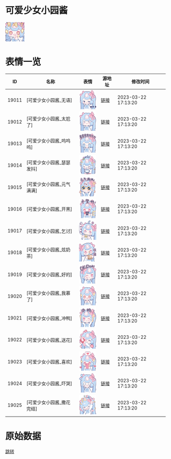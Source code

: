 # 可爱少女小园酱

<img src="./cover.png" height="60" alt="cover" />

# 表情一览

|ID|名称|表情|源地址|修改时间|
|----|----|----|----|----|
|19011|[可爱少女小园酱_无语]|<img src="./pic/019011_%5B可爱少女小园酱_无语%5D.png" height="60" alt="无语"/>|[链接](https://i0.hdslb.com/bfs/garb/3051359747beca0992f50bfcf7760b192b3cc472.png)|2023-03-22 17:13:20|
|19012|[可爱少女小园酱_太尬了]|<img src="./pic/019012_%5B可爱少女小园酱_太尬了%5D.png" height="60" alt="太尬了"/>|[链接](https://i0.hdslb.com/bfs/garb/785476999f5ab99f9ef01011fa74c97bce077145.png)|2023-03-22 17:13:20|
|19013|[可爱少女小园酱_呜呜呜]|<img src="./pic/019013_%5B可爱少女小园酱_呜呜呜%5D.png" height="60" alt="呜呜呜"/>|[链接](https://i0.hdslb.com/bfs/garb/9c268964a135bf53a2f05cce21d90142b6a192e4.png)|2023-03-22 17:13:20|
|19014|[可爱少女小园酱_瑟瑟发抖]|<img src="./pic/019014_%5B可爱少女小园酱_瑟瑟发抖%5D.png" height="60" alt="瑟瑟发抖"/>|[链接](https://i0.hdslb.com/bfs/garb/9fc45b0bc68e8348d48a131672029af2373da3ab.png)|2023-03-22 17:13:20|
|19015|[可爱少女小园酱_元气满满]|<img src="./pic/019015_%5B可爱少女小园酱_元气满满%5D.png" height="60" alt="元气满满"/>|[链接](https://i0.hdslb.com/bfs/garb/a4f361bb16be03513e395f51ac341f9af111b389.png)|2023-03-22 17:13:20|
|19016|[可爱少女小园酱_开黑]|<img src="./pic/019016_%5B可爱少女小园酱_开黑%5D.png" height="60" alt="开黑"/>|[链接](https://i0.hdslb.com/bfs/garb/77aa36b82df5735de9e231b2662f4de6ceb66548.png)|2023-03-22 17:13:20|
|19017|[可爱少女小园酱_乞讨]|<img src="./pic/019017_%5B可爱少女小园酱_乞讨%5D.png" height="60" alt="乞讨"/>|[链接](https://i0.hdslb.com/bfs/garb/9be0cc774f805c50958c0652c6b8cf400b8695d1.png)|2023-03-22 17:13:20|
|19018|[可爱少女小园酱_炫奶茶]|<img src="./pic/019018_%5B可爱少女小园酱_炫奶茶%5D.png" height="60" alt="炫奶茶"/>|[链接](https://i0.hdslb.com/bfs/garb/35fe65a8807913603666c550f637215f95e86683.png)|2023-03-22 17:13:20|
|19019|[可爱少女小园酱_好的]|<img src="./pic/019019_%5B可爱少女小园酱_好的%5D.png" height="60" alt="好的"/>|[链接](https://i0.hdslb.com/bfs/garb/a452f8cf6ee269f2d7dd187ddc91e94b75de05d5.png)|2023-03-22 17:13:20|
|19020|[可爱少女小园酱_我慕了]|<img src="./pic/019020_%5B可爱少女小园酱_我慕了%5D.png" height="60" alt="我慕了"/>|[链接](https://i0.hdslb.com/bfs/garb/57b3650e1e9825b1127b2303b7372af902592534.png)|2023-03-22 17:13:20|
|19021|[可爱少女小园酱_冲鸭]|<img src="./pic/019021_%5B可爱少女小园酱_冲鸭%5D.png" height="60" alt="冲鸭"/>|[链接](https://i0.hdslb.com/bfs/garb/94f264ba38bf402ed3a653f298468c9339f0c470.png)|2023-03-22 17:13:20|
|19022|[可爱少女小园酱_送花]|<img src="./pic/019022_%5B可爱少女小园酱_送花%5D.png" height="60" alt="送花"/>|[链接](https://i0.hdslb.com/bfs/garb/9b4c69345899e9888ec69572e0f8c55283112dbc.png)|2023-03-22 17:13:20|
|19023|[可爱少女小园酱_喜欢]|<img src="./pic/019023_%5B可爱少女小园酱_喜欢%5D.png" height="60" alt="喜欢"/>|[链接](https://i0.hdslb.com/bfs/garb/cb4692be17a78e6f787cfecb258874a581aa53be.png)|2023-03-22 17:13:20|
|19024|[可爱少女小园酱_吓哭]|<img src="./pic/019024_%5B可爱少女小园酱_吓哭%5D.png" height="60" alt="吓哭"/>|[链接](https://i0.hdslb.com/bfs/garb/9f8f677d7b7b64ea0f3f8f6fe9e0d6c877e9d37d.png)|2023-03-22 17:13:20|
|19025|[可爱少女小园酱_撒花完结]|<img src="./pic/019025_%5B可爱少女小园酱_撒花完结%5D.png" height="60" alt="撒花完结"/>|[链接](https://i0.hdslb.com/bfs/garb/3bb234e3e1f30c37ab1e61008826c3aed47335ff.png)|2023-03-22 17:13:20|

# 原始数据

[跳转](./raw.json)

